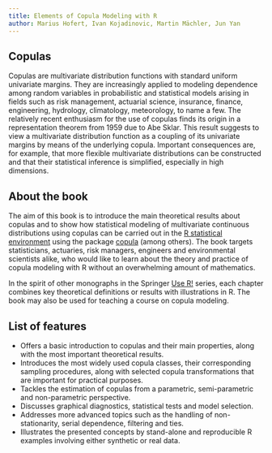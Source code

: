 ```yaml
---
title: Elements of Copula Modeling with R
author: Marius Hofert, Ivan Kojadinovic, Martin Mächler, Jun Yan
---
```


## Copulas

Copulas are multivariate distribution functions with standard uniform univariate
margins. They are increasingly applied to modeling dependence among random
variables in probabilistic and statistical models arising in fields such as risk
management, actuarial science, insurance, finance, engineering, hydrology,
climatology, meteorology, to name a few. The relatively recent enthusiasm for
the use of copulas finds its origin in a representation theorem from 1959 due to
Abe Sklar. This result suggests to view a multivariate distribution function as
a coupling of its univariate margins by means of the underlying copula.
Important consequences are, for example, that more flexible multivariate
distributions can be constructed and that their statistical inference is
simplified, especially in high dimensions.

## About the book

The aim of this book is to introduce the main theoretical results about copulas
and to show how statistical modeling of multivariate continuous distributions
using copulas can be carried out in the
[R statistical environment](http://www.r-project.org) using the package
[copula](https://cran.r-project.org/package=copula) (among others). The book
targets statisticians, actuaries, risk managers, engineers and environmental
scientists alike, who would like to learn about the theory and practice of
copula modeling with R without an overwhelming amount of mathematics.

In the spirit of other monographs in the Springer
[Use R!](http://www.springer.com/series/6991) series, each chapter
combines key theoretical definitions or results with illustrations in R. The
book may also be used for teaching a course on copula modeling.


## List of features

* Offers a basic introduction to copulas and their main properties,
  along with the most important theoretical results.
* Introduces the most widely used copula classes, their corresponding sampling
  procedures, along with selected copula transformations that are important for
  practical purposes.
* Tackles the estimation of copulas from a parametric, semi-parametric and
  non-parametric perspective.
* Discusses graphical diagnostics, statistical tests and model selection.
* Addresses more advanced topics such as the handling of non-stationarity,
  serial dependence, filtering and ties.
* Illustrates the presented concepts by stand-alone and reproducible R
  examples involving either synthetic or real data.
